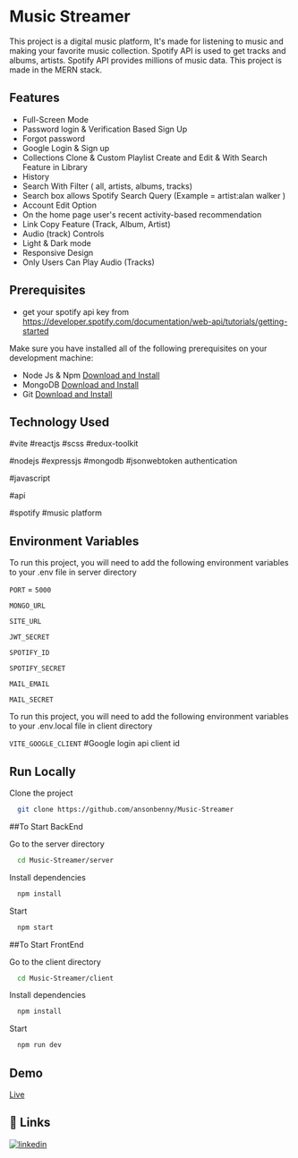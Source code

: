 # Music Streamer

This project is a digital music platform, It's made for listening to music and making your favorite music collection. Spotify API is used to get tracks and albums, artists. Spotify API provides millions of music data. This project is made in the MERN stack.

## Features

- Full-Screen Mode
- Password login & Verification Based Sign Up
- Forgot password
- Google Login & Sign up
- Collections Clone & Custom Playlist Create and Edit & With Search Feature in Library
- History
- Search With Filter ( all, artists, albums, tracks)
- Search box allows Spotify Search Query (Example = artist:alan walker )
- Account Edit Option
- On the home page user's recent activity-based recommendation
- Link Copy Feature (Track, Album, Artist)
- Audio (track) Controls
- Light & Dark mode
- Responsive Design
- Only Users Can Play Audio (Tracks)

## Prerequisites

- get your spotify api key from https://developer.spotify.com/documentation/web-api/tutorials/getting-started

Make sure you have installed all of the following prerequisites on your development machine:

- Node Js & Npm [Download and Install](https://nodejs.org/en)
- MongoDB [Download and Install](https://www.mongodb.com/docs/manual/installation/)
- Git [Download and Install](https://git-scm.com/downloads)

## Technology Used

#vite #reactjs #scss #redux-toolkit

#nodejs #expressjs #mongodb #jsonwebtoken authentication

#javascript

#api

#spotify #music platform

## Environment Variables

To run this project, you will need to add the following environment variables to your .env file in server directory

`PORT` = `5000`

`MONGO_URL`

`SITE_URL`

`JWT_SECRET`

`SPOTIFY_ID`

`SPOTIFY_SECRET`

`MAIL_EMAIL`

`MAIL_SECRET`

To run this project, you will need to add the following environment variables to your .env.local file in client directory

`VITE_GOOGLE_CLIENT` #Google login api client id

## Run Locally

Clone the project

```bash
  git clone https://github.com/ansonbenny/Music-Streamer
```

##To Start BackEnd

Go to the server directory

```bash
  cd Music-Streamer/server
```

Install dependencies

```bash
  npm install
```

Start

```bash
  npm start
```

##To Start FrontEnd

Go to the client directory

```bash
  cd Music-Streamer/client
```

Install dependencies

```bash
  npm install
```

Start

```bash
  npm run dev
```

## Demo

[Live](https://musicon-nvce.onrender.com/)

## 🔗 Links

[![linkedin](https://img.shields.io/badge/linkedin-0A66C2?style=for-the-badge&logo=linkedin&logoColor=white)](https://www.linkedin.com/in/anson-benny-502961238/)

